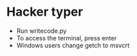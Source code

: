 # Hacker typer

- Run writecode.py
- To access the terminal, press enter
- Windows users change getch to msvcrt